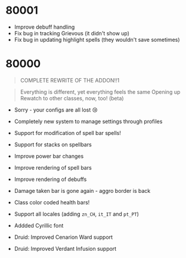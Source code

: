 # 80001

* Improve debuff handling
* Fix bug in tracking Grievous (it didn't show up)
* Fix bug in updating highlight spells (they wouldn't save sometimes)

# 80000

> COMPLETE REWRITE OF THE ADDON!!1

> Everything is different, yet everything feels the same
> Opening up Rewatch to other classes, now, too! (beta)

* Sorry - your configs are all lost 😢
* Completely new system to manage settings through profiles
* Support for modification of spell bar spells!
* Support for stacks on spellbars
* Improve power bar changes
* Improve rendering of spell bars
* Improve rendering of debuffs
* Damage taken bar is gone again - aggro border is back
* Class color coded health bars!
* Support all locales (adding `zn_CH`, `it_IT` and `pt_PT`)
* Addded Cyrillic font

* Druid: Improved Cenarion Ward support
* Druid: Improved Verdant Infusion support
